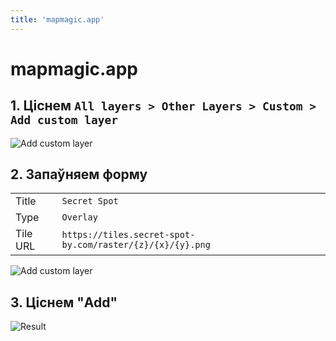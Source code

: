 ```yaml
---
title: 'mapmagic.app'
---
```

# mapmagic.app

## 1. Ціснем `All layers > Other Layers > Custom > Add custom layer`
![Add custom layer](./../mapmagic/step-1.png)

## 2. Запаўняем форму

   |          |                                                           |
   |----------|-----------------------------------------------------------|
   | Title    | `Secret Spot`                                             |
   | Type     | `Overlay`                                                 |
   | Tile URL | `https://tiles.secret-spot-by.com/raster/{z}/{x}/{y}.png` |

![Add custom layer](./../mapmagic/step-2.png)

## 3. Ціснем "Add"

![Result](./../mapmagic/step-3.png)
